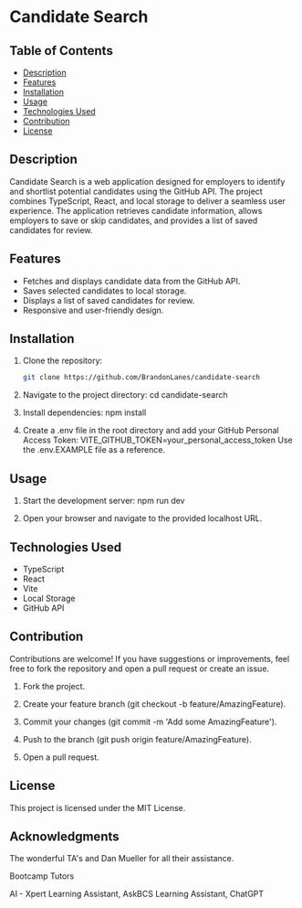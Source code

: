 # Candidate Search

## Table of Contents
- [Description](#description)
- [Features](#features)
- [Installation](#installation)
- [Usage](#usage)
- [Technologies Used](#technologies-used)
- [Contribution](#contribution)
- [License](#license)

## Description

Candidate Search is a web application designed for employers to identify and shortlist potential candidates using the GitHub API. The project combines TypeScript, React, and local storage to deliver a seamless user experience. The application retrieves candidate information, allows employers to save or skip candidates, and provides a list of saved candidates for review.

## Features
- Fetches and displays candidate data from the GitHub API.
- Saves selected candidates to local storage.
- Displays a list of saved candidates for review.
- Responsive and user-friendly design.

## Installation
1. Clone the repository:
   ```bash
   git clone https://github.com/BrandonLanes/candidate-search

2. Navigate to the project directory:
   cd candidate-search

3. Install dependencies:
   npm install

4. Create a .env file in the root directory and add your GitHub Personal Access Token:
   VITE_GITHUB_TOKEN=your_personal_access_token
   Use the .env.EXAMPLE file as a reference.

## Usage
1. Start the development server:
   npm run dev

2. Open your browser and navigate to the provided localhost URL.

## Technologies Used
   - TypeScript
   - React
   - Vite
   - Local Storage
   - GitHub API

## Contribution
Contributions are welcome! If you have suggestions or improvements, feel free to fork the repository and open a pull request or create an issue.

   1. Fork the project.

   2. Create your feature branch (git checkout -b feature/AmazingFeature).

   3. Commit your changes (git commit -m 'Add some AmazingFeature').

   4. Push to the branch (git push origin feature/AmazingFeature).

   5. Open a pull request.

## License
This project is licensed under the MIT License.

## Acknowledgments
The wonderful TA's and Dan Mueller for all their assistance.

Bootcamp Tutors 

AI - Xpert Learning Assistant, AskBCS Learning Assistant, ChatGPT